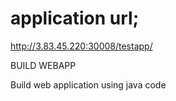 # application url;
http://3.83.45.220:30008/testapp/


BUILD WEBAPP

Build web application using java code
